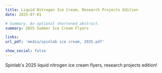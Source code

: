 ```yaml
---
title: Liquid Nitrogen Ice Cream, Research Projects Edition
date: 2025-07-01

# Summary. An optional shortened abstract.
summary: 2025 Summer Ice Cream Flyers

links:
url_pdf: 'media/spinlab ice cream, 2025.pdf'

show_social: false
---
```


Spinlab's 2025 liquid nitrogen ice cream flyers, research projects edition!


